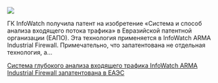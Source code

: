 <!--2025-04-15 12:57:51-->
<div class="yb">
  <div class="rss habr"><img src="https://habrastorage.org/getpro/habr/upload_files/5b2/e2f/e9e/5b2e2fe9e03470c3ccaa9f987a1ca0c7.png" /><p>ГК InfoWatch получила патент на изобретение «Система и способ анализа входящего потока трафика» в Евразийской патентной организации (ЕАПО). Эта технология применяется в InfoWatch ARMA Industrial Firewall. Примечательно, что запатентована не отдельная технология, а... <p class="titl"><a href="https://habr.com/ru/companies/infowatch/news/901070/?utm_source=habrahabr&utm_medium=rss&utm_campaign=901070">Система глубокого анализа входящего трафика InfoWatch ARMA Industrial Firewall запатентована в ЕАЭС</a></p></div>
</div>
